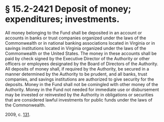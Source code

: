 # § 15.2-2421 Deposit of money; expenditures; investments.

<p>All money belonging to the Fund shall be deposited in an account or accounts in banks or trust companies organized under the laws of the Commonwealth or in national banking associations located in Virginia or in savings institutions located in Virginia organized under the laws of the Commonwealth or the United States. The money in these accounts shall be paid by check signed by the Executive Director of the Authority or other officers or employees designated by the Board of Directors of the Authority. All deposits of money shall, if required by the Authority, be secured in a manner determined by the Authority to be prudent, and all banks, trust companies, and savings institutions are authorized to give security for the deposits. Money in the Fund shall not be comingled with other money of the Authority. Money in the Fund not needed for immediate use or disbursement may be invested or reinvested by the Authority in obligations or securities that are considered lawful investments for public funds under the laws of the Commonwealth.</p><p>2009, c. <a href='http://lis.virginia.gov/cgi-bin/legp604.exe?091+ful+CHAP0131'>131</a>.</p>